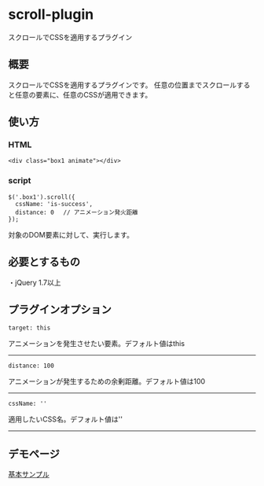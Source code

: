 # scroll-plugin

スクロールでCSSを適用するプラグイン
## 概要
スクロールでCSSを適用するプラグインです。
任意の位置までスクロールすると任意の要素に、任意のCSSが適用できます。
## 使い方
### HTML
    <div class="box1 animate"></div>
### script
    $('.box1').scroll({
      cssName: 'is-success',
      distance: 0　 // アニメーション発火距離
    });
対象のDOM要素に対して、実行します。
## 必要とするもの
・jQuery 1.7以上
## プラグインオプション

```target: this ```

アニメーションを発生させたい要素。デフォルト値はthis
***
```distance: 100 ```

アニメーションが発生するための余剰距離。デフォルト値は100
***

```cssName: '' ```

適用したいCSS名。デフォルト値は''
***


## デモページ
[基本サンプル](https://blajir.github.io/scroll-plugin/)
